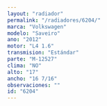 ```yaml
---
layout: "radiador"
permalink: "/radiadores/6204/"
marca: "Volkswagen"
modelo: "Saveiro"
ano: "2012"
motor: "L4 1.6"
transmision: "Estándar"
parte: "M-12527"
clima: "NO"
alto: "17"
ancho: "16 7/16"
observaciones: ""
id: "6204"
---
```


